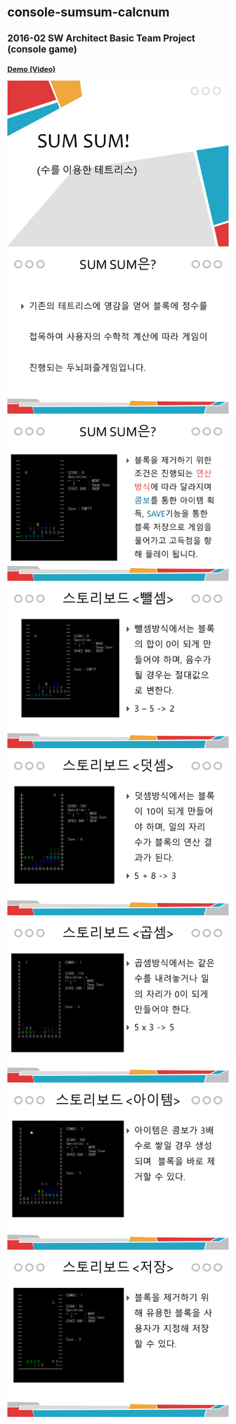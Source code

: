 # console-sumsum-calcnum
## 2016-02 SW Architect Basic Team Project (console game)

### [Demo (Video)](https://drive.google.com/file/d/0B0IccDh5PJpjV2RZMHVCTVE3WE0/view?usp=sharing)

![](https://github.com/doong-jo/console-sumsum-calcnum/blob/master/%E1%84%89%E1%85%B3%E1%86%AF%E1%84%85%E1%85%A1%E1%84%8B%E1%85%B5%E1%84%83%E1%85%B31.png)
![](https://github.com/doong-jo/console-sumsum-calcnum/blob/master/%E1%84%89%E1%85%B3%E1%86%AF%E1%84%85%E1%85%A1%E1%84%8B%E1%85%B5%E1%84%83%E1%85%B32.png)
![](https://github.com/doong-jo/console-sumsum-calcnum/blob/master/%E1%84%89%E1%85%B3%E1%86%AF%E1%84%85%E1%85%A1%E1%84%8B%E1%85%B5%E1%84%83%E1%85%B33.png)
![](https://github.com/doong-jo/console-sumsum-calcnum/blob/master/%E1%84%89%E1%85%B3%E1%86%AF%E1%84%85%E1%85%A1%E1%84%8B%E1%85%B5%E1%84%83%E1%85%B34.png)
![](https://github.com/doong-jo/console-sumsum-calcnum/blob/master/%E1%84%89%E1%85%B3%E1%86%AF%E1%84%85%E1%85%A1%E1%84%8B%E1%85%B5%E1%84%83%E1%85%B35.png)
![](https://github.com/doong-jo/console-sumsum-calcnum/blob/master/%E1%84%89%E1%85%B3%E1%86%AF%E1%84%85%E1%85%A1%E1%84%8B%E1%85%B5%E1%84%83%E1%85%B36.png)
![](https://github.com/doong-jo/console-sumsum-calcnum/blob/master/%E1%84%89%E1%85%B3%E1%86%AF%E1%84%85%E1%85%A1%E1%84%8B%E1%85%B5%E1%84%83%E1%85%B37.png)
![](https://github.com/doong-jo/console-sumsum-calcnum/blob/master/%E1%84%89%E1%85%B3%E1%86%AF%E1%84%85%E1%85%A1%E1%84%8B%E1%85%B5%E1%84%83%E1%85%B38.png)

